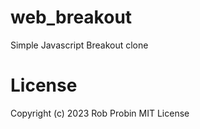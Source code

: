 # web_breakout
Simple Javascript Breakout clone



# License

Copyright (c) 2023 Rob Probin
MIT License
